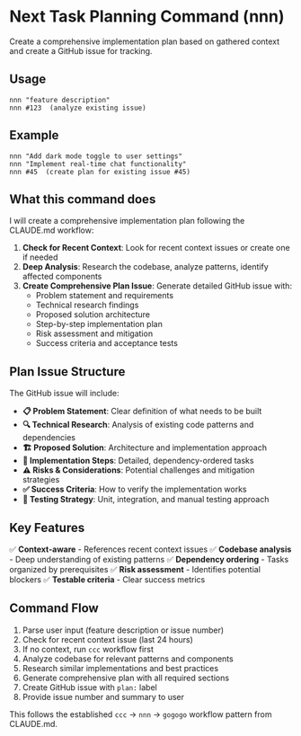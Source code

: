 # Next Task Planning Command (nnn)

Create a comprehensive implementation plan based on gathered context and create a GitHub issue for tracking.

## Usage
```
nnn "feature description"
nnn #123  (analyze existing issue)
```

## Example
```
nnn "Add dark mode toggle to user settings"
nnn "Implement real-time chat functionality"
nnn #45  (create plan for existing issue #45)
```

## What this command does

I will create a comprehensive implementation plan following the CLAUDE.md workflow:

1. **Check for Recent Context**: Look for recent context issues or create one if needed
2. **Deep Analysis**: Research the codebase, analyze patterns, identify affected components
3. **Create Comprehensive Plan Issue**: Generate detailed GitHub issue with:
   - Problem statement and requirements
   - Technical research findings
   - Proposed solution architecture
   - Step-by-step implementation plan
   - Risk assessment and mitigation
   - Success criteria and acceptance tests

## Plan Issue Structure

The GitHub issue will include:

- **📋 Problem Statement**: Clear definition of what needs to be built
- **🔍 Technical Research**: Analysis of existing code patterns and dependencies
- **🏗️ Proposed Solution**: Architecture and implementation approach
- **📝 Implementation Steps**: Detailed, dependency-ordered tasks
- **⚠️ Risks & Considerations**: Potential challenges and mitigation strategies
- **✅ Success Criteria**: How to verify the implementation works
- **🧪 Testing Strategy**: Unit, integration, and manual testing approach

## Key Features

✅ **Context-aware** - References recent context issues
✅ **Codebase analysis** - Deep understanding of existing patterns
✅ **Dependency ordering** - Tasks organized by prerequisites
✅ **Risk assessment** - Identifies potential blockers
✅ **Testable criteria** - Clear success metrics

## Command Flow

1. Parse user input (feature description or issue number)
2. Check for recent context issue (last 24 hours)
3. If no context, run `ccc` workflow first
4. Analyze codebase for relevant patterns and components
5. Research similar implementations and best practices
6. Generate comprehensive plan with all required sections
7. Create GitHub issue with `plan:` label
8. Provide issue number and summary to user

This follows the established `ccc` → `nnn` → `gogogo` workflow pattern from CLAUDE.md.